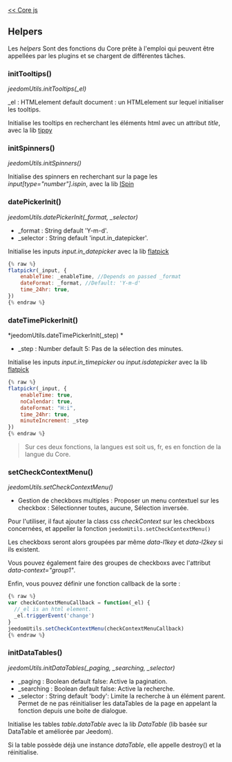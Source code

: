 [<< Core js](/fr_FR/dev/corejs/index)  
## Helpers

Les *helpers* Sont des fonctions du Core prête à l'emploi qui peuvent être appellées par les plugins et se chargent de différentes tâches.


### initTooltips()

*jeedomUtils.initTooltips(_el)*

_el : HTMLelement default document : un HTMLelement sur lequel initialiser les tooltips.

Initialise les tooltips en recherchant les éléments html avec un attribut *title*, avec la lib [tippy](https://atomiks.github.io/tippyjs/)



### initSpinners() 

*jeedomUtils.initSpinners()*

Initialise des spinners en recherchant sur la page les *input[type="number"].ispin*, avec la lib [ISpin](https://unmanner.github.io/ispinjs/)


### datePickerInit()

*jeedomUtils.datePickerInit(_format, _selector)*

- _format : String default 'Y-m-d'.  
- _selector : String default 'input.in_datepicker'.  

Initialise les inputs *input.in_datepicker* avec la lib [flatpick](https://flatpickr.js.org/)

````js
{% raw %}
flatpickr(_input, {
    enableTime: _enableTime, //Depends on passed _format
    dateFormat: _format, //Default: 'Y-m-d'
    time_24hr: true,
})
{% endraw %}
````

### dateTimePickerInit()

*jeedomUtils.dateTimePickerInit(_step) *

- _step : Number default 5: Pas de la sélection des minutes.  

Initialise les inputs *input.in_timepicker* ou *input.isdatepicker* avec la lib [flatpick](https://flatpickr.js.org/)

````js
{% raw %}
flatpickr(_input, {
    enableTime: true,
    noCalendar: true,
    dateFormat: "H:i",
    time_24hr: true,
    minuteIncrement: _step
})
{% endraw %}
````
> Sur ces deux fonctions, la langues est soit us, fr, es en fonction de la langue du Core.


### setCheckContextMenu() 

*jeedomUtils.setCheckContextMenu()*

- Gestion de checkboxs multiples : Proposer un menu contextuel sur les checkbox : Sélectionner toutes, aucune, Sélection inversée.

Pour l'utiliser, il faut ajouter la class css *checkContext* sur les checkboxs concernées, et appeller la fonction ``jeedomUtils.setCheckContextMenu()``

Les checkboxs seront alors groupées par même *data-l1key* et *data-l2key* si ils existent.

Vous pouvez également faire des groupes de checkboxs avec l'attribut *data-context="group1"*.

Enfin, vous pouvez définir une fonction callback de la sorte :

````js
{% raw %}
var checkContextMenuCallback = function(_el) {
  //_el is an html element.
  _el.triggerEvent('change')
}
jeedomUtils.setCheckContextMenu(checkContextMenuCallback)
{% endraw %}
````

### initDataTables() 

*jeedomUtils.initDataTables(_paging, _searching, _selector)*  

- _paging : Boolean default false: Active la pagination.  
- _searching : Boolean default false: Active la recherche.  
- _selector : String default 'body': Limite la recherche à un élément parent. Permet de ne pas réinitialiser les dataTables de la page en appelant la fonction depuis une boite de dialogue.

Initialise les tables *table.dataTable* avec la lib *DataTable* (lib basée sur DataTable et améliorée par Jeedom).

Si la table possède déjà une instance *dataTable*, elle appelle destroy() et la réinitialise.